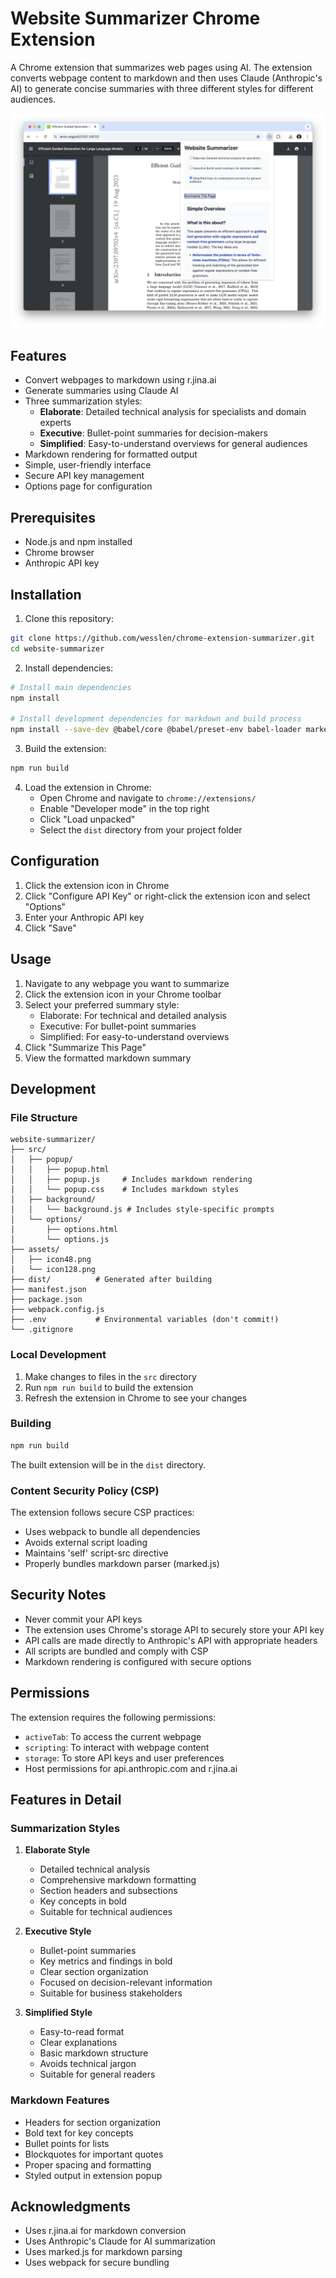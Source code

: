 # Website Summarizer Chrome Extension

A Chrome extension that summarizes web pages using AI. The extension converts webpage content to markdown and then uses Claude (Anthropic's AI) to generate concise summaries with three different styles for different audiences.

![](./assets/example.png)

## Features

- Convert webpages to markdown using r.jina.ai
- Generate summaries using Claude AI
- Three summarization styles:
  - **Elaborate**: Detailed technical analysis for specialists and domain experts
  - **Executive**: Bullet-point summaries for decision-makers
  - **Simplified**: Easy-to-understand overviews for general audiences
- Markdown rendering for formatted output
- Simple, user-friendly interface
- Secure API key management
- Options page for configuration

## Prerequisites

- Node.js and npm installed
- Chrome browser
- Anthropic API key

## Installation

1. Clone this repository:
```bash
git clone https://github.com/wesslen/chrome-extension-summarizer.git
cd website-summarizer
```

2. Install dependencies:
```bash
# Install main dependencies
npm install

# Install development dependencies for markdown and build process
npm install --save-dev @babel/core @babel/preset-env babel-loader marked
```

3. Build the extension:
```bash
npm run build
```

4. Load the extension in Chrome:
   - Open Chrome and navigate to `chrome://extensions/`
   - Enable "Developer mode" in the top right
   - Click "Load unpacked"
   - Select the `dist` directory from your project folder

## Configuration

1. Click the extension icon in Chrome
2. Click "Configure API Key" or right-click the extension icon and select "Options"
3. Enter your Anthropic API key
4. Click "Save"

## Usage

1. Navigate to any webpage you want to summarize
2. Click the extension icon in your Chrome toolbar
3. Select your preferred summary style:
   - Elaborate: For technical and detailed analysis
   - Executive: For bullet-point summaries
   - Simplified: For easy-to-understand overviews
4. Click "Summarize This Page"
5. View the formatted markdown summary

## Development

### File Structure
```
website-summarizer/
├── src/
│   ├── popup/
│   │   ├── popup.html
│   │   ├── popup.js     # Includes markdown rendering
│   │   └── popup.css    # Includes markdown styles
│   ├── background/
│   │   └── background.js # Includes style-specific prompts
│   └── options/
│       ├── options.html
│       └── options.js
├── assets/
│   ├── icon48.png
│   └── icon128.png
├── dist/          # Generated after building
├── manifest.json
├── package.json
├── webpack.config.js
├── .env           # Environmental variables (don't commit!)
└── .gitignore
```

### Local Development

1. Make changes to files in the `src` directory
2. Run `npm run build` to build the extension
3. Refresh the extension in Chrome to see your changes

### Building

```bash
npm run build
```

The built extension will be in the `dist` directory.

### Content Security Policy (CSP)

The extension follows secure CSP practices:
- Uses webpack to bundle all dependencies
- Avoids external script loading
- Maintains 'self' script-src directive
- Properly bundles markdown parser (marked.js)

## Security Notes

- Never commit your API keys
- The extension uses Chrome's storage API to securely store your API key
- API calls are made directly to Anthropic's API with appropriate headers
- All scripts are bundled and comply with CSP
- Markdown rendering is configured with secure options

## Permissions

The extension requires the following permissions:
- `activeTab`: To access the current webpage
- `scripting`: To interact with webpage content
- `storage`: To store API keys and user preferences
- Host permissions for api.anthropic.com and r.jina.ai

## Features in Detail

### Summarization Styles

1. **Elaborate Style**
   - Detailed technical analysis
   - Comprehensive markdown formatting
   - Section headers and subsections
   - Key concepts in bold
   - Suitable for technical audiences

2. **Executive Style**
   - Bullet-point summaries
   - Key metrics and findings in bold
   - Clear section organization
   - Focused on decision-relevant information
   - Suitable for business stakeholders

3. **Simplified Style**
   - Easy-to-read format
   - Clear explanations
   - Basic markdown structure
   - Avoids technical jargon
   - Suitable for general readers

### Markdown Features

- Headers for section organization
- Bold text for key concepts
- Bullet points for lists
- Blockquotes for important quotes
- Proper spacing and formatting
- Styled output in extension popup

## Acknowledgments

- Uses r.jina.ai for markdown conversion
- Uses Anthropic's Claude for AI summarization
- Uses marked.js for markdown parsing
- Uses webpack for secure bundling
